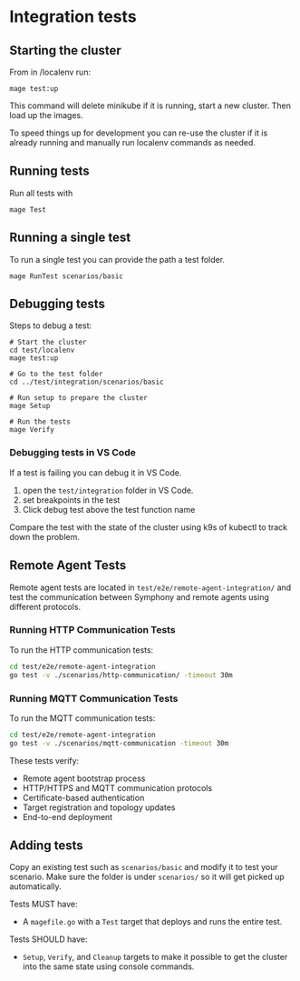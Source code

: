 <!--
Copyright (c) Microsoft Corporation.
Licensed under the MIT license.
SPDX-License-Identifier: MIT
-->
# Integration tests

## Starting the cluster


From in /localenv run:

```
mage test:up
```

This command will delete minikube if it is running, start a new cluster. Then load up the images.

To speed things up for development you can re-use the cluster if it is already running and manually run localenv commands as needed.


## Running tests

Run all tests with

```
mage Test
```

## Running a single test

To run a single test you can provide the path a test folder.

```
mage RunTest scenarios/basic
```

## Debugging tests

Steps to debug a test:
```
# Start the cluster
cd test/localenv
mage test:up

# Go to the test folder
cd ../test/integration/scenarios/basic

# Run setup to prepare the cluster
mage Setup

# Run the tests
mage Verify
```

### Debugging tests in VS Code
If a test is failing you can debug it in VS Code.
1. open the `test/integration` folder in VS Code.
1. set breakpoints in the test
1. Click debug test above the test function name

Compare the test with the state of the cluster using k9s of kubectl to track down the problem.

## Remote Agent Tests

Remote agent tests are located in `test/e2e/remote-agent-integration/` and test the communication between Symphony and remote agents using different protocols.

### Running HTTP Communication Tests

To run the HTTP communication tests:

```bash
cd test/e2e/remote-agent-integration
go test -v ./scenarios/http-communication/ -timeout 30m
```

### Running MQTT Communication Tests

To run the MQTT communication tests:

```bash
cd test/e2e/remote-agent-integration
go test -v ./scenarios/mqtt-communication -timeout 30m
```

These tests verify:

- Remote agent bootstrap process
- HTTP/HTTPS and MQTT communication protocols
- Certificate-based authentication
- Target registration and topology updates
- End-to-end deployment

## Adding tests

Copy an existing test such as `scenarios/basic` and modify it to test your scenario.
Make sure the folder is under `scenarios/` so it will get picked up automatically.

Tests MUST have:

* A `magefile.go` with a `Test` target that deploys and runs the entire test.

Tests SHOULD have:

* `Setup`, `Verify`, and `Cleanup` targets to make it possible to get the cluster into the same state using console commands.